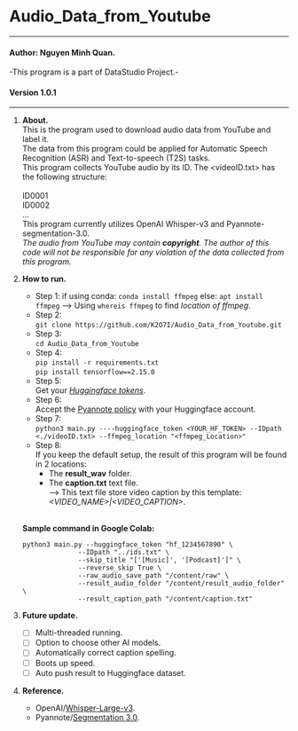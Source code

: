 # Audio_Data_from_Youtube
***
#### Author: Nguyen Minh Quan.
-This program is a part of DataStudio Project.-
#### Version 1.0.1
---
1. **About.**\
   This is the program used to download audio data from YouTube and label it.\
   The data from this program could be applied for Automatic Speech Recognition (ASR) and Text-to-speech (T2S) tasks.\
   This program collects YouTube audio by its ID. The <videoID.txt> has the following structure:\
     <br>
     ID0001<br>
     ID0002<br>
     ...<br>
   This program currently utilizes OpenAI Whisper-v3 and Pyannote-segmentation-3.0.\
   *The audio from YouTube may contain **copyright**. The author of this code will not be responsible for any violation of the data collected from this program.*
3. **How to run.**
   - Step 1:
   if using conda:
      `conda install ffmpeg`
   else:
      `apt install ffmpeg`
     --> Using `whereis ffmpeg` to find *location of ffmpeg*.
   - Step 2:\
   `git clone https://github.com/K2O7I/Audio_Data_from_Youtube.git`
   - Step 3: \
   `cd Audio_Data_from_Youtube`
   - Step 4:\
   `pip install -r requirements.txt` <br> `pip install tensorflow==2.15.0`  
   - Step 5:\
    Get your *[Huggingface tokens](https://huggingface.co/settings/tokens)*.
   - Step 6:\
    Accept the [Pyannote policy](https://huggingface.co/pyannote/segmentation-3.0) with your Huggingface account.
   - Step 7:\
    `python3 main.py ----huggingface_token <YOUR_HF_TOKEN> --IDpath <./videoID.txt> --ffmpeg_location "<ffmpeg_Location>"`
   - Step 8:\
     If you keep the default setup, the result of this program will be found in 2 locations:
     * The **result_wav** folder.
     * The **caption.txt** text file. <br>--> This text file store video caption by this template: *<VIDEO_NAME>|<VIDEO_CAPTION>*.
   <br>
   
   **Sample command in Google Colab:** 
   ```
   python3 main.py --huggingface_token "hf_1234567890" \
                 --IDpath "../ids.txt" \
                 --skip_title "['[Music]', '[Podcast]']" \
                 --reverse_skip True \
                 --raw_audio_save_path "/content/raw" \
                 --result_audio_folder "/content/result_audio_folder" \
                 --result_caption_path "/content/caption.txt"
   ```
5. **Future update.**
    - [ ] Multi-threaded running.
    - [ ] Option to choose other AI models.
    - [ ] Automatically correct caption spelling.
    - [ ] Boots up speed.
    - [ ] Auto push result to Huggingface dataset.
6. **Reference.**
   * OpenAI/[Whisper-Large-v3](https://huggingface.co/openai/whisper-large-v3).
   * Pyannote/[Segmentation 3.0](https://huggingface.co/pyannote/segmentation-3.0).
